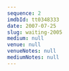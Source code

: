 ```yaml
---
sequence: 2
imdbId: tt0348333
date: 2007-07-25
slug: waiting-2005
medium: null
venue: null
venueNotes: null
mediumNotes: null
---
```


